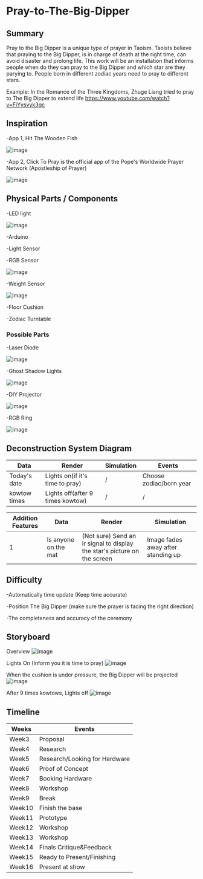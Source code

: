 # Pray-to-The-Big-Dipper

## Summary

Pray to the Big Dipper is a unique type of prayer in Taoism. Taoists believe that praying to the Big Dipper, is in charge of death at the right time, can avoid disaster and prolong life. This work will be an installation that informs people when do they can pray to the Big Dipper and which star are they parying to. People born in different zodiac years need to pray to different stars.

Example: In the Romance of the Three Kingdoms, Zhuge Liang tried to pray to The Big Dipper to extend life
https://www.youtube.com/watch?v=FiYysvyk3gc


## Inspiration 

-App 1, Hit The Wooden Fish

 ![image](https://github.com/chengjun334/Pray-to-The-Big-Dipper/blob/master/WoodenFish.jpg)

-App 2, Click To Pray is the official app of the Pope's Worldwide Prayer Network (Apostleship of Prayer)

 ![image](https://github.com/chengjun334/Pray-to-The-Big-Dipper/blob/master/ClickToPray.jpg)

## Physical Parts / Components

-LED light

 ![image](https://github.com/chengjun334/Pray-to-The-Big-Dipper/blob/master/rgbLight.jpg)

-Arduino

-Light Sensor

-RGB Sensor

 ![image](https://github.com/chengjun334/Pray-to-The-Big-Dipper/blob/master/rgbSensor.jpg)

-Weight Sensor

 ![image](https://github.com/chengjun334/Pray-to-The-Big-Dipper/blob/master/weightSensor.jpg)

-Floor Cushion

-Zodiac Turntable


### Possible Parts

-Laser Diode

 ![image](https://github.com/chengjun334/Pray-to-The-Big-Dipper/blob/master/laserDiode.jpg)

-Ghost Shadow Lights

 ![image](https://github.com/chengjun334/Pray-to-The-Big-Dipper/blob/master/ghostShadowLights.jpg)
 
 -DIY Projector
 
  ![image](https://github.com/chengjun334/Pray-to-The-Big-Dipper/blob/master/diy.jpg)
  
 -RGB Ring
 
  ![image](https://github.com/chengjun334/Pray-to-The-Big-Dipper/blob/master/rgbRingLight.jpg)
 
## Deconstruction System Diagram

| Data | Render | Simulation | Events |
| ------------- | ------------- | ------------- | ------------- |
| Today's date  | Lights on(if it's time to pray)  | / | Choose zodiac/born year  |
| kowtow times | Lights off(after 9 times kowtow)  | / | /  |

| Addition Features | Data | Render | Simulation | 
| ------------- | ------------- | ------------- | ------------- |
| 1 | Is anyone on the mat | (Not sure) Send an ir signal to display the star's picture on the screen | Image fades away after standing up  |

## Difficulty 

-Automatically time update (Keep time accurate)

-Position The Big Dipper (make sure the prayer is facing the right direction)

-The completeness and accuracy of the ceremony


## Storyboard

Overview
![image](https://github.com/chengjun334/Pray-to-The-Big-Dipper/blob/master/1.jpg)
 
Lights On (Inform you it is time to pray)
![image](https://github.com/chengjun334/Pray-to-The-Big-Dipper/blob/master/2.jpg)
 
When the cushion is under pressure, the Big Dipper will be projected
![image](https://github.com/chengjun334/Pray-to-The-Big-Dipper/blob/master/3.jpg)
 
After 9 times kowtows, Lights off
![image](https://github.com/chengjun334/Pray-to-The-Big-Dipper/blob/master/4.jpg)

## Timeline

|  Weeks | Events |
| ------------- | ------------- |
| Week3 | Proposal |
| Week4 | Research |
| Week5 | Research/Looking for Hardware |
| Week6 | Proof of Concept |
| Week7 | Booking Hardware |
| Week8 | Workshop |
| Week9 | Break |
| Week10 | Finish the base |
| Week11 | Prototype |
| Week12 | Workshop |
| Week13 | Workshop |
| Week14 | Finals Critique&Feedback |
| Week15 | Ready to Present/Finishing |
| Week16 | Present at show |
